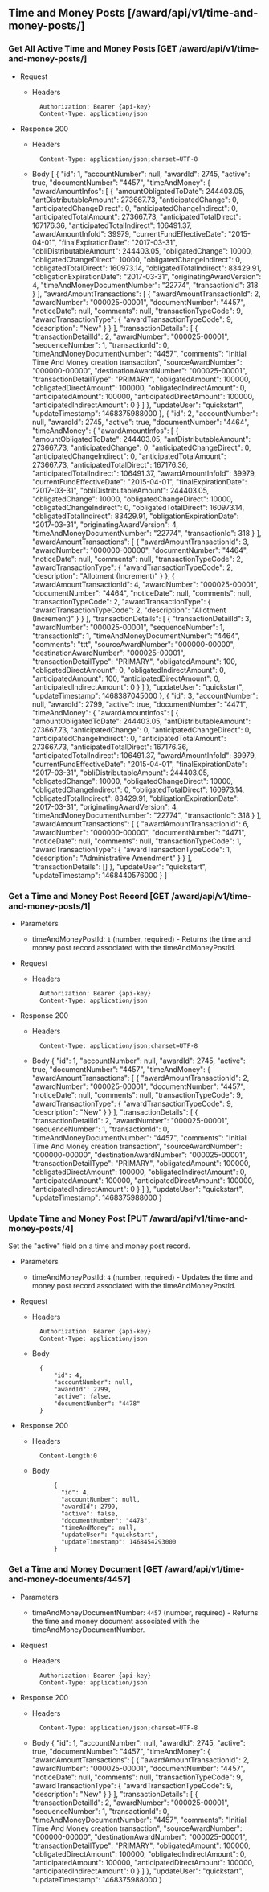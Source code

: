 ## Time and Money Posts [/award/api/v1/time-and-money-posts/]

### Get All Active Time and Money Posts [GET /award/api/v1/time-and-money-posts/]

+ Request

    + Headers

            Authorization: Bearer {api-key}
            Content-Type: application/json

+ Response 200
    + Headers

            Content-Type: application/json;charset=UTF-8

    + Body
          [
            {
              "id": 1,
              "accountNumber": null,
              "awardId": 2745,
              "active": true,
              "documentNumber": "4457",
              "timeAndMoney": {
                  "awardAmountInfos": [
                    {
                      "amountObligatedToDate": 244403.05, 
                      "antDistributableAmount": 273667.73, 
                      "anticipatedChange": 0, 
                      "anticipatedChangeDirect": 0, 
                      "anticipatedChangeIndirect": 0, 
                      "anticipatedTotalAmount": 273667.73, 
                      "anticipatedTotalDirect": 167176.36, 
                      "anticipatedTotalIndirect": 106491.37, 
                      "awardAmountInfoId": 39979, 
                      "currentFundEffectiveDate": "2015-04-01", 
                      "finalExpirationDate": "2017-03-31", 
                      "obliDistributableAmount": 244403.05, 
                      "obligatedChange": 10000, 
                      "obligatedChangeDirect": 10000, 
                      "obligatedChangeIndirect": 0, 
                      "obligatedTotalDirect": 160973.14, 
                      "obligatedTotalIndirect": 83429.91, 
                      "obligationExpirationDate": "2017-03-31", 
                      "originatingAwardVersion": 4, 
                      "timeAndMoneyDocumentNumber": "22774", 
                      "transactionId": 318
                    }
                  ], 
                "awardAmountTransactions": [
                  {
                    "awardAmountTransactionId": 2,
                    "awardNumber": "000025-00001",
                    "documentNumber": "4457",
                    "noticeDate": null,
                    "comments": null,
                    "transactionTypeCode": 9,
                    "awardTransactionType": {
                      "awardTransactionTypeCode": 9,
                      "description": "New"
                    }
                  }
                ],
                "transactionDetails": [
                  {
                    "transactionDetailId": 2,
                    "awardNumber": "000025-00001",
                    "sequenceNumber": 1,
                    "transactionId": 0,
                    "timeAndMoneyDocumentNumber": "4457",
                    "comments": "Initial Time And Money creation transaction",
                    "sourceAwardNumber": "000000-00000",
                    "destinationAwardNumber": "000025-00001",
                    "transactionDetailType": "PRIMARY",
                    "obligatedAmount": 100000,
                    "obligatedDirectAmount": 100000,
                    "obligatedIndirectAmount": 0,
                    "anticipatedAmount": 100000,
                    "anticipatedDirectAmount": 100000,
                    "anticipatedIndirectAmount": 0
                  }
                ]
              },
              "updateUser": "quickstart",
              "updateTimestamp": 1468375988000
            },
            {
              "id": 2,
              "accountNumber": null,
              "awardId": 2745,
              "active": true,
              "documentNumber": "4464",
              "timeAndMoney": {
                  "awardAmountInfos": [
                    {
                      "amountObligatedToDate": 244403.05, 
                      "antDistributableAmount": 273667.73, 
                      "anticipatedChange": 0, 
                      "anticipatedChangeDirect": 0, 
                      "anticipatedChangeIndirect": 0, 
                      "anticipatedTotalAmount": 273667.73, 
                      "anticipatedTotalDirect": 167176.36, 
                      "anticipatedTotalIndirect": 106491.37, 
                      "awardAmountInfoId": 39979, 
                      "currentFundEffectiveDate": "2015-04-01", 
                      "finalExpirationDate": "2017-03-31", 
                      "obliDistributableAmount": 244403.05, 
                      "obligatedChange": 10000, 
                      "obligatedChangeDirect": 10000, 
                      "obligatedChangeIndirect": 0, 
                      "obligatedTotalDirect": 160973.14, 
                      "obligatedTotalIndirect": 83429.91, 
                      "obligationExpirationDate": "2017-03-31", 
                      "originatingAwardVersion": 4, 
                      "timeAndMoneyDocumentNumber": "22774", 
                      "transactionId": 318
                    }
                  ], 
                "awardAmountTransactions": [
                  {
                    "awardAmountTransactionId": 3,
                    "awardNumber": "000000-00000",
                    "documentNumber": "4464",
                    "noticeDate": null,
                    "comments": null,
                    "transactionTypeCode": 2,
                    "awardTransactionType": {
                      "awardTransactionTypeCode": 2,
                      "description": "Allotment (Increment)"
                    }
                  },
                  {
                    "awardAmountTransactionId": 4,
                    "awardNumber": "000025-00001",
                    "documentNumber": "4464",
                    "noticeDate": null,
                    "comments": null,
                    "transactionTypeCode": 2,
                    "awardTransactionType": {
                      "awardTransactionTypeCode": 2,
                      "description": "Allotment (Increment)"
                    }
                  }
                ],
                "transactionDetails": [
                  {
                    "transactionDetailId": 3,
                    "awardNumber": "000025-00001",
                    "sequenceNumber": 1,
                    "transactionId": 1,
                    "timeAndMoneyDocumentNumber": "4464",
                    "comments": "ttt",
                    "sourceAwardNumber": "000000-00000",
                    "destinationAwardNumber": "000025-00001",
                    "transactionDetailType": "PRIMARY",
                    "obligatedAmount": 100,
                    "obligatedDirectAmount": 0,
                    "obligatedIndirectAmount": 0,
                    "anticipatedAmount": 100,
                    "anticipatedDirectAmount": 0,
                    "anticipatedIndirectAmount": 0
                  }
                ]
              },
              "updateUser": "quickstart",
              "updateTimestamp": 1468387045000
            },
            {
              "id": 3,
              "accountNumber": null,
              "awardId": 2799,
              "active": true,
              "documentNumber": "4471",
              "timeAndMoney": {
                  "awardAmountInfos": [
                    {
                      "amountObligatedToDate": 244403.05, 
                      "antDistributableAmount": 273667.73, 
                      "anticipatedChange": 0, 
                      "anticipatedChangeDirect": 0, 
                      "anticipatedChangeIndirect": 0, 
                      "anticipatedTotalAmount": 273667.73, 
                      "anticipatedTotalDirect": 167176.36, 
                      "anticipatedTotalIndirect": 106491.37, 
                      "awardAmountInfoId": 39979, 
                      "currentFundEffectiveDate": "2015-04-01", 
                      "finalExpirationDate": "2017-03-31", 
                      "obliDistributableAmount": 244403.05, 
                      "obligatedChange": 10000, 
                      "obligatedChangeDirect": 10000, 
                      "obligatedChangeIndirect": 0, 
                      "obligatedTotalDirect": 160973.14, 
                      "obligatedTotalIndirect": 83429.91, 
                      "obligationExpirationDate": "2017-03-31", 
                      "originatingAwardVersion": 4, 
                      "timeAndMoneyDocumentNumber": "22774", 
                      "transactionId": 318
                    }
                  ], 
                "awardAmountTransactions": [
                  {
                    "awardAmountTransactionId": 6,
                    "awardNumber": "000000-00000",
                    "documentNumber": "4471",
                    "noticeDate": null,
                    "comments": null,
                    "transactionTypeCode": 1,
                    "awardTransactionType": {
                      "awardTransactionTypeCode": 1,
                      "description": "Administrative Amendment"
                    }
                  }
                ],
                "transactionDetails": []
              },
              "updateUser": "quickstart",
              "updateTimestamp": 1468440576000
            }
          ]

### Get a Time and Money Post Record [GET /award/api/v1/time-and-money-posts/1]

+ Parameters
	+ timeAndMoneyPostId: `1` (number, required) - Returns the time and money post record associated with the timeAndMoneyPostId.

+ Request

    + Headers

            Authorization: Bearer {api-key}
            Content-Type: application/json

+ Response 200
    + Headers

            Content-Type: application/json;charset=UTF-8

    + Body
          {
            "id": 1,
            "accountNumber": null,
            "awardId": 2745,
            "active": true,
            "documentNumber": "4457",
            "timeAndMoney": {
              "awardAmountTransactions": [
                {
                  "awardAmountTransactionId": 2,
                  "awardNumber": "000025-00001",
                  "documentNumber": "4457",
                  "noticeDate": null,
                  "comments": null,
                  "transactionTypeCode": 9,
                  "awardTransactionType": {
                    "awardTransactionTypeCode": 9,
                    "description": "New"
                  }
                }
              ],
              "transactionDetails": [
                {
                  "transactionDetailId": 2,
                  "awardNumber": "000025-00001",
                  "sequenceNumber": 1,
                  "transactionId": 0,
                  "timeAndMoneyDocumentNumber": "4457",
                  "comments": "Initial Time And Money creation transaction",
                  "sourceAwardNumber": "000000-00000",
                  "destinationAwardNumber": "000025-00001",
                  "transactionDetailType": "PRIMARY",
                  "obligatedAmount": 100000,
                  "obligatedDirectAmount": 100000,
                  "obligatedIndirectAmount": 0,
                  "anticipatedAmount": 100000,
                  "anticipatedDirectAmount": 100000,
                  "anticipatedIndirectAmount": 0
                }
              ]
            },
            "updateUser": "quickstart",
            "updateTimestamp": 1468375988000
          }

### Update Time and Money Post [PUT /award/api/v1/time-and-money-posts/4]

Set the "active" field on a time and money post record.

+ Parameters
	+ timeAndMoneyPostId: `4` (number, required) - Updates the time and money post record associated with the timeAndMoneyPostId.

+ Request
    + Headers

            Authorization: Bearer {api-key}
            Content-Type: application/json

    + Body

            {
                "id": 4,
                "accountNumber": null,
                "awardId": 2799,
                "active": false,
                "documentNumber": "4478"
            }

+ Response 200
    + Headers

            Content-Length:0

    + Body

                {
                  "id": 4,
                  "accountNumber": null,
                  "awardId": 2799,
                  "active": false,
                  "documentNumber": "4478",
                  "timeAndMoney": null,
                  "updateUser": "quickstart",
                  "updateTimestamp": 1468454293000
                }


### Get a Time and Money Document [GET /award/api/v1/time-and-money-documents/4457]

+ Parameters
	+ timeAndMoneyDocumentNumber: `4457` (number, required) - Returns the time and money document associated with the timeAndMoneyDocumentNumber.

+ Request

    + Headers

            Authorization: Bearer {api-key}
            Content-Type: application/json

+ Response 200
    + Headers

            Content-Type: application/json;charset=UTF-8

    + Body
          {
            "id": 1,
            "accountNumber": null,
            "awardId": 2745,
            "active": true,
            "documentNumber": "4457",
            "timeAndMoney": {
              "awardAmountTransactions": [
                {
                  "awardAmountTransactionId": 2,
                  "awardNumber": "000025-00001",
                  "documentNumber": "4457",
                  "noticeDate": null,
                  "comments": null,
                  "transactionTypeCode": 9,
                  "awardTransactionType": {
                    "awardTransactionTypeCode": 9,
                    "description": "New"
                  }
                }
              ],
              "transactionDetails": [
                {
                  "transactionDetailId": 2,
                  "awardNumber": "000025-00001",
                  "sequenceNumber": 1,
                  "transactionId": 0,
                  "timeAndMoneyDocumentNumber": "4457",
                  "comments": "Initial Time And Money creation transaction",
                  "sourceAwardNumber": "000000-00000",
                  "destinationAwardNumber": "000025-00001",
                  "transactionDetailType": "PRIMARY",
                  "obligatedAmount": 100000,
                  "obligatedDirectAmount": 100000,
                  "obligatedIndirectAmount": 0,
                  "anticipatedAmount": 100000,
                  "anticipatedDirectAmount": 100000,
                  "anticipatedIndirectAmount": 0
                }
              ]
            },
            "updateUser": "quickstart",
            "updateTimestamp": 1468375988000
          }